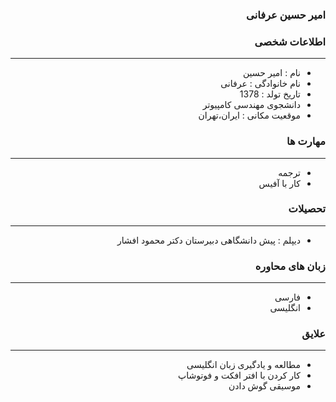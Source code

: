 <style type="text/css">
body{
 direction:rtl;
}
</style>
### امیر حسین عرفانی
### اطلاعات شخصی

---
+ نام : امیر حسین
+ نام خانوادگی : عرفانی
+ تاریخ تولد : 1378
+ دانشجوی مهندسی کامپیوتر  
+ موقعیت مکانی : ایران،تهران


### مهارت ها

---
+ ترجمه
+ کار با آفیس

### تحصیلات

---
+ دیپلم : پیش دانشگاهی دبیرستان دکتر محمود افشار
### زبان های محاوره

---
+ فارسی
+ انگلیسی

### علایق

---
+ مطالعه و یادگیری زبان انگلیسی  
+ کار کردن با افتر افکت و فوتوشاپ
+ موسیقی گوش دادن




